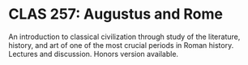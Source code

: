 # CLAS 257: Augustus and Rome

An introduction to classical civilization through study of the literature, history, and art of one of the most crucial periods in Roman history. Lectures and discussion. Honors version available.